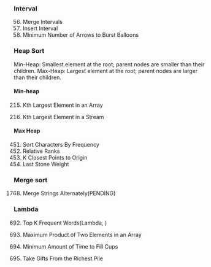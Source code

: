 ### Interval
56. Merge Intervals
57. Insert Interval
452. Minimum Number of Arrows to Burst Balloons


### Heap Sort
Min-Heap: Smallest element at the root; parent nodes are smaller than their children.
Max-Heap: Largest element at the root; parent nodes are larger than their children.
#### Min-heap
215. Kth Largest Element in an Array






703. Kth Largest Element in a Stream

#### Max Heap
451. Sort Characters By Frequency
506. Relative Ranks
973. K Closest Points to Origin
1046. Last Stone Weight

### Merge sort
1768. Merge Strings Alternately(PENDING)

### Lambda
692. Top K Frequent Words(Lambda, )

1464. Maximum Product of Two Elements in an Array
2335. Minimum Amount of Time to Fill Cups
2558. Take Gifts From the Richest Pile

